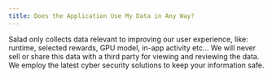 ```yaml
---
title: Does the Application Use My Data in Any Way?
---
```


Salad only collects data relevant to improving our user experience, like: runtime, selected rewards, GPU model, in-app
activity etc... We will never sell or share this data with a third party for viewing and reviewing the data. We employ
the latest cyber security solutions to keep your information safe.
